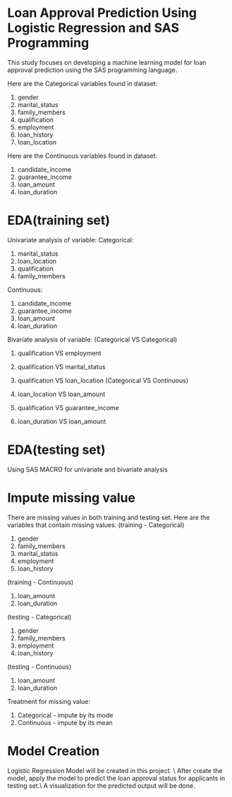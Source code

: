 # Loan Approval Prediction Using Logistic Regression and SAS Programming
This study focuses on developing a machine learning model for loan approval prediction using the SAS programming language. 

Here are the Categorical variables found in dataset:
1. gender
2. marital_status
3. family_members
4. qualification
5. employment
6. loan_history
7. loan_location

Here are the Continuous variables found in dataset:
1. candidate_income
2. guarantee_income
3. loan_amount
4. loan_duration

# EDA(training set)
Univariate analysis of variable:
Categorical: 
1. marital_status
2. loan_location
3. qualification
4. family_members

Continuous:
1. candidate_income
2. guarantee_income
3. loan_amount
4. loan_duration

Bivariate analysis of variable:
(Categorical VS Categorical)
1. qualification VS employment
2. qualification VS marital_status
3. qualification VS loan_location
(Categorical VS Continuous)

1. loan_location VS loan_amount
2. qualification VS guarantee_income
3. loan_duration VS loan_amount

# EDA(testing set)
Using SAS MACRO for univariate and bivariate analysis

# Impute missing value
There are missing values in both training and testing set.
Here are the variables that contain missing values:
(training - Categorical)
1. gender
2. family_members
3. marital_status
4. employment
5. loan_history

(training - Continuous)
1. loan_amount
2. loan_duration

(testing - Categorical)
1. gender
2. family_members
3. employment
4. loan_history

(testing - Continuous)
1. loan_amount
2. loan_duration

Treatment for missing value:
1. Categorical - impute by its mode 
2. Continuous - impute by its mean

# Model Creation
Logistic Regression Model will be created in this project. \\
After create the model, apply the model to predict the loan approval status for 
applicants in testing set.\\
A visualization for the predicted output will be done.